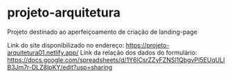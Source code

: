 # projeto-arquitetura
Projeto destinado ao aperfeiçoamento de criação de landing-page

Link do site disponibilizado no endereço: https://projeto-arquitetura01.netlify.app/
Link da relação dos dados do formulário:  https://docs.google.com/spreadsheets/d/1Y6lCsrZZyFZNSl1QbgvPI5EUqULIB3Jm7r-DLZ8lpKY/edit?usp=sharing
